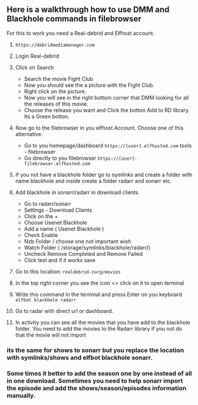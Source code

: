 ## Here is a walkthrough how to use DMM and Blackhole commands in filebrowser
For this to work you need a Real-debrid and Elfhost account.

1. ```https://debridmediamanager.com```
2. Login Real-debrid
3. Click on Search
     - Search the movie Fight Club
     - Now you should see the a picture with the Fight Club.
     - Right click on the picture.
     - Now you will see in the right bottom corner that DMM looking for all the releases of this movie.
     - Choose the release you want and Click the botton Add to RD library. Its a Green botton.

4. Now go to the filebrowser in you elfhost Account. Choose one of this alternative.
     - Go to you homepage/dashboard
       ```https://[user].elfhosted.com```
       tools - filebrowser
     - Go directly to you filebrowser
       ```https://[user]-filebrowser.elfhosted.com```
5. If you not have a blackhole folder go to symlinks and create a folder with name blackhole and inside create a folder radarr and sonarr etc.
6. Add blackhole in sonarr/radarr in download clients.
     - Go to radarr/sonarr
     - Settings - Download Clients
     - Click on the +
     - Choose Usenet Blackhole
     - Add a name ( Usenet Blackhole )
     - Check Enable
     - Nzb Folder  / choose one not important wish
     - Watch Folder ( /storage/symlinks/blackhole/radarr/)
     - Uncheck Remove Completed and Remove Failed
      - Click test and if it works save
6. Go to this location:
   ```realdebrid-zurg/movies```
7. In the top right corner you see the icon <> click on it to open terminal
8. Write this command in the terminal and press Enter on you keyboard
```elfbot blackhole radarr```
9. Go to radar with direct url or dashboard.
10. In activity you can see all the movies that you have add to the blackhole folder. You need to add the movies to the Radarr library if you not do that the movie will not import

### its the same for shows to sonarr but you replace the location with symlinks/shows and elfbot blackhole sonarr.
### Some times it better to add the season one by one instead of all in one download. Sometimes you need to help sonarr import the episode and add the shows/season/episodes information manually.
